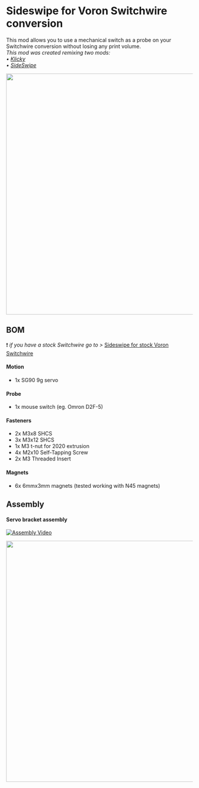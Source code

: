 # Sideswipe for Voron Switchwire conversion
This mod allows you to use a mechanical switch as a probe on your Switchwire conversion without losing any print volume. \
_This mod was created remixing two mods: \
 • [Klicky](https://github.com/jlas1/Klicky-Probe) \
 • [SideSwipe](https://github.com/oldfar-t/Side-Swipe-Magnetic-Probe)_
 
<p align="center">
  <img width="650" src="https://user-images.githubusercontent.com/44800440/149387503-d595729e-e1e6-4b9a-b025-eb09441cdddd.PNG">
</p>

## BOM

:heavy_exclamation_mark: _if you have a stock Switchwire go to >_ [Sideswipe for stock Voron Switchwire](https://github.com/salveoo/voronmods/blob/main/Sw%20conversion%20Sideswipe/readme.md#assembly)

#### Motion
* 1x SG90 9g servo

#### Probe
* 1x mouse switch (eg. Omron D2F-5)

#### Fasteners
* 2x M3x8 SHCS
* 3x M3x12 SHCS
* 1x M3 t-nut for 2020 extrusion
* 4x M2x10 Self-Tapping Screw
* 2x M3 Threaded Insert

#### Magnets
* 6x 6mmx3mm magnets (tested working with N45 magnets)

## Assembly

#### Servo bracket assembly

[![Assembly Video](https://user-images.githubusercontent.com/44800440/149513064-0ea7c56b-e7a7-4d25-91e3-bf286cc3a1e2.PNG)](https://www.youtube.com/watch?v=f9rSsSu9G54 "YouTube")

<p align="center">
  <img width="650" src="https://user-images.githubusercontent.com/44800440/149399188-3f970ee7-1c7d-456f-80e2-ab60e540ca9d.gif">
</p>
